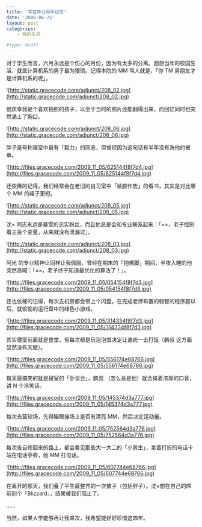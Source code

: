 ```yaml
---
title: '写在毕业周年纪念'
date: '2008-06-25'
layout: post
categories:
    - 我的生活

#type: draft
---
```


对于学生而言，六月永远是个伤心的月份，因为有太多的分离。回想当年的校园生活，就属计算机系的男子最为猥琐。记得本院的 MM 骂人就是，「你 TM 男朋友才是计算机系的呢」。

![http://static.gracecode.com/adjunct/208_02.jpg](http://static.gracecode.com/adjunct/208_02.jpg)

很庆幸我是个喜欢拍照的孩子，以至于当时的照片还能翻得出来，而回忆同时也突然涌上了胸口。

![http://static.gracecode.com/adjunct/208_06.jpg](http://static.gracecode.com/adjunct/208_06.jpg)

胖子是号称寝室中最有「毅力」的同志，但曾经因为这句话有半年没有洗他的被单。

![http://files.gracecode.com/2009_11_05/625144f8f7d4.jpg](http://files.gracecode.com/2009_11_05/625144f8f7d4.jpg)

还依稀的记得，我们经常会在老旧的自习室中「装腔作势」的看书，其实是对比哪个 MM 的裙子更短。

![http://static.gracecode.com/adjunct/208_05.jpg](http://static.gracecode.com/adjunct/208_05.jpg)

沈× 同志永远是暴雪的忠实粉丝，而且他总是会和专业联系起来：「××，老子控制着三百个变量，从来就没有泄漏过」。

![http://static.gracecode.com/adjunct/208_03.jpg](http://static.gracecode.com/adjunct/208_03.jpg)

阿光 的专业精神让同样让我佩服，曾经在期末的「抱佛脚」期间，半夜入睡的他突然高喊：「××，老子终于知道最优化的算法了！」。

![http://files.gracecode.com/2009_11_05/054154f8f7d3.jpg](http://files.gracecode.com/2009_11_05/054154f8f7d3.jpg)

还也依稀的记得，每次去机房都会带上个闪盘。在完成老师布置的弱智的程序题以后，就偷偷的运行盘中的绿色小游戏。

![http://files.gracecode.com/2009_11_05/314334f8f7d3.jpg](http://files.gracecode.com/2009_11_05/314334f8f7d3.jpg)

其实寝室前面就是食堂，但每次都是玩泡泡堂决定让谁统一去打饭（鹏叔 这方面显然没有天赋）。

![http://files.gracecode.com/2009_11_05/556174e68766.jpg](http://files.gracecode.com/2009_11_05/556174e68766.jpg)

每天最搞笑的就是寝室的「卧谈会」，鹏叔 （怎么总是他）就会操着浓厚的口音，讲 N 个冷笑话。

![http://files.gracecode.com/2009_11_05/145374d3a777.jpg](http://files.gracecode.com/2009_11_05/145374d3a777.jpg)

每次去篮球场，先得瞄眼操场上是否有漂亮 MM，然后决定运动量。

![http://files.gracecode.com/2009_11_05/752564d3a776.jpg](http://files.gracecode.com/2009_11_05/752564d3a776.jpg)

每次夜自修回来的路上，都会看见那些大一大二的「小男生」，拿着打折的电话卡站在电话亭旁，给 MM 打电话。

![http://files.gracecode.com/2009_11_05/607744e68766.jpg](http://files.gracecode.com/2009_11_05/607744e68766.jpg)

在离开的那天，我们叠了平生最整齐的一次被子（包括胖子）。沈×想在自己的床前刻个「Blizzard」，结果被我们阻止了。

……

当然，如果大学能够再让我来次，我希望能好好珍惜这四年。
